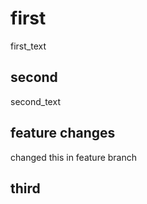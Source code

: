 # first

first_text

## second

second_text

## feature changes

changed this in feature branch

## third